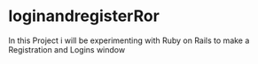 # loginandregisterRor
In this Project i will be experimenting with Ruby on Rails to make a Registration and Logins window  
